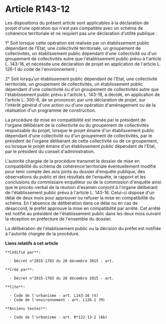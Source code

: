 # Article R143-12

Les dispositions du présent article sont applicables à la déclaration de projet d'une opération qui n'est pas compatible avec
un schéma de cohérence territoriale et ne requiert pas une déclaration d'utilité publique : 

1° Soit lorsque cette opération est réalisée par un établissement public dépendant de l'Etat, une collectivité territoriale,
un groupement de collectivités, un établissement public dépendant d'une collectivité ou d'un groupement de collectivités
autre que l'établissement public prévu à l'article L. 143-16, et nécessite une déclaration de projet en application de
l'article L. 126-1 du code de l'environnement ; 

2° Soit lorsqu'un établissement public dépendant de l'Etat, une collectivité territoriale, un groupement de collectivités, un
établissement public dépendant d'une collectivité ou d'un groupement de collectivités autre que l'établissement public prévu
à l'article L. 143-16, a décidé, en application de l'article L. 300-6, de se prononcer, par une déclaration de projet, sur
l'intérêt général d'une action ou d'une opération d'aménagement ou de la réalisation d'un programme de construction. 

La procédure de mise en compatibilité est menée par le président de l'organe délibérant de la collectivité ou du groupement
de collectivités responsable du projet, lorsque le projet émane d'un établissement public dépendant d'une collectivité ou
d'un groupement de collectivités, par le président de l'organe délibérant de cette collectivité ou de ce groupement, ou
lorsque le projet émane d'un établissement public dépendant de l'Etat, par le président du conseil d'administration. 

L'autorité chargée de la procédure transmet le dossier de mise en compatibilité du schéma de cohérence territoriale
éventuellement modifié pour tenir compte des avis joints au dossier d'enquête publique, des observations du public et des
résultats de l'enquête, le rapport et les conclusions du commissaire enquêteur ou de la commission d'enquête ainsi que le
procès-verbal de la réunion d'examen conjoint à l'organe délibérant de l'établissement public prévu à l'article L. 143-16.
Celui-ci dispose d'un délai de deux mois pour approuver ou refuser la mise en compatibilité du schéma. En l'absence de
délibération dans ce délai ou en cas de désaccord, le préfet approuve la mise en compatibilité par arrêté. Cet arrêté est
notifié au président de l'établissement public dans les deux mois suivant la réception en préfecture de l'ensemble du
dossier. 

La délibération de l'établissement public ou la décision du préfet est notifiée à l'autorité chargée de la procédure.

**Liens relatifs à cet article**

	**Codifié par**:

	  - Décret n°2015-1783 du 28 décembre 2015 - art.

	**Créé par**:

	  - Décret n°2015-1783 du 28 décembre 2015 - art.

	**Cite**:

	  - Code de l'urbanisme - art. L143-16 (V)
	  - Code de l'environnement - art. L126-1 (M)

	**Anciens textes**:

	  - Code de l'urbanisme - art. R*122-13-2 (Ab)
